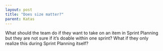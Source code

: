 ```yaml
---
layout: post
title: "Does size matter?"
parent: Katas
---
```

What should the team do if they want to take on an item in Sprint Planning but they are not sure if it’s doable within one sprint? What if they only realize this during Sprint Planning itself?
